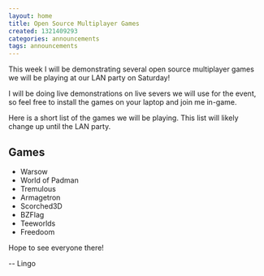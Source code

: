 ```yaml
---
layout: home
title: Open Source Multiplayer Games
created: 1321409293
categories: announcements
tags: announcements
---
```

This week I will be demonstrating several open source multiplayer games we will be playing at our LAN party on Saturday!

I will be doing live demonstrations on live severs we will use for the event, so feel free to install the games on your laptop and join me in-game.

Here is a short list of the games we will be playing. This list will likely change up until the LAN party.

Games
--------
- Warsow
- World of Padman
- Tremulous
- Armagetron
- Scorched3D
- BZFlag
- Teeworlds
- Freedoom

Hope to see everyone there!

-- Lingo
